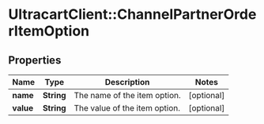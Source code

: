 # UltracartClient::ChannelPartnerOrderItemOption

## Properties
Name | Type | Description | Notes
------------ | ------------- | ------------- | -------------
**name** | **String** | The name of the item option. | [optional] 
**value** | **String** | The value of the item option. | [optional] 


